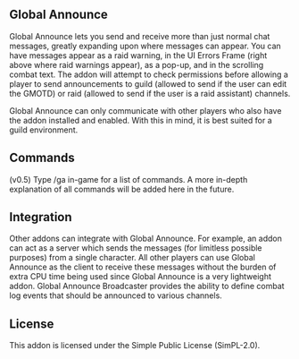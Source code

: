 Global Announce
---------------
Global Announce lets you send and receive more than just normal chat messages, greatly expanding upon where messages can appear. You can have messages appear as a raid warning, in the UI Errors Frame (right above where raid warnings appear), as a pop-up, and in the scrolling combat text.  The addon will attempt to check permissions before allowing a player to send announcements to guild (allowed to send if the user can edit the GMOTD) or raid (allowed to send if the user is a raid assistant) channels.

Global Announce can only communicate with other players who also have the addon installed and enabled.  With this in mind, it is best suited for a guild environment.

Commands
--------
(v0.5) Type /ga in-game for a list of commands. A more in-depth explanation of all commands will be added here in the future.

Integration
-----------
Other addons can integrate with Global Announce.  For example, an addon can act as a server which sends the messages (for limitless possible purposes) from a single character.  All other players can use Global Announce as the client to receive these messages without the burden of extra CPU time being used since Global Announce is a very lightweight addon.  Global Announce Broadcaster provides the ability to define combat log events that should be announced to various channels.

License
-------
This addon is licensed under the Simple Public License (SimPL-2.0).